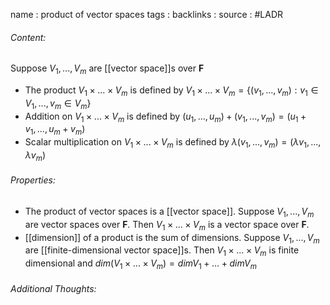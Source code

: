 name : product of vector spaces
tags : 
backlinks : 
source : #LADR

###### Content:
Suppose $V_1,...,V_m$ are [[vector space]]s over $\textbf{F}$
- The product $V_1\times...\times V_m$ is defined by $V_1\times...\times V_m = \{(v_1,...,v_m):v_1 \in V_1,...,v_m\in V_m\}$
- Addition on $V_1\times ...\times V_m$ is defined by $(u_1,...,u_m)+(v_1,...,v_m)=(u_1+v_1,...,u_m+v_m)$
- Scalar multiplication on $V_1\times...\times V_m$ is defined by $\lambda(v_1,...,v_m)=(\lambda v_1,...,\lambda v_m)$

###### Properties:
- The product of vector spaces is a [[vector space]]. Suppose $V_1,...,V_m$ are vector spaces over $\textbf{F}$. Then $V_1 \times ... \times V_m$ is a vector space over $\textbf{F}$.
- [[dimension]] of a product is the sum of dimensions. Suppose $V_1,...,V_m$ are [[finite-dimensional vector space]]s. Then $V_1 \times ... \times V_m$ is finite dimensional and $dim(V_1\times ... \times V_m) = dim V_1 + ... + dim V_m$

###### Additional Thoughts:
